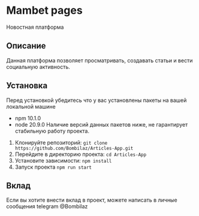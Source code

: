 # Mambet pages

Новостная платформа 

## Описание

Данная платформа позволяет просматривать, создавать статьи и вести социальную активность. 

## Установка
Перед установкой убедитесь что у вас установлены пакеты на вашей локальной машине 
- npm 10.1.0 
- node 20.9.0
Наличие версий данных пакетов ниже, не гарантирует стабильную работу проекта.

1. Клонируйте репозиторий: `git clone https://github.com/Bombilaz/Articles-App.git`
2. Перейдите в директорию проекта: `cd Articles-App`
3. Установите зависимости: `npm install`
4. Запуск проекта `npm run start`

## Вклад

Если вы хотите внести вклад в проект, можете написать в личные сообщения telegram @Bombilaz
